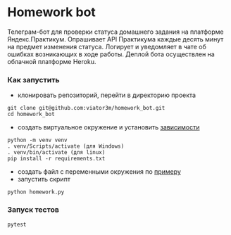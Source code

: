# Homework bot
Телеграм-бот для проверки статуса домашнего задания на платформе Яндекс.Практикум.
Опрашивает API Практикума каждые десять минут на предмет изменения статуса.
Логирует и уведомляет в чате об ошибках возникающих в ходе работы.
Деплой бота осуществлен на облачной платформе Heroku.

### Как запустить
- клонировать репозиторий, перейти в директорию проекта
```
git clone git@github.com:viator3m/homework_bot.git
cd homework_bot
```
- создать виртуальное окружение и установить [зависимости](requirements.txt)
```
python -m venv venv
. venv/Scripts/activate (для Windows)
. venv/bin/activate (для linux)
pip install -r requirements.txt
```
- создать файл с переменными окружения по [примеру](.env.example)
- запустить скрипт
```
python homework.py
```

### Запуск тестов
```
pytest
```
